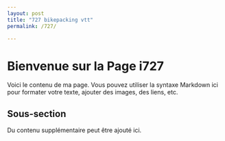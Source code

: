 ```yaml
---
layout: post
title: "727 bikepacking vtt"
permalink: /727/

---
```


# Bienvenue sur la Page i727

Voici le contenu de ma page. Vous pouvez utiliser la syntaxe Markdown ici pour formater votre texte, ajouter des images, des liens, etc.

## Sous-section

Du contenu supplémentaire peut être ajouté ici.
